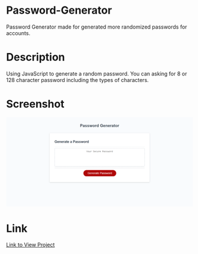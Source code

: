 # Password-Generator
Password Generator made for generated more randomized passwords for accounts.
# Description
Using JavaScript to generate a random password. You can asking for 8 or 128 character password including the types of characters.
# Screenshot
![Screenshot](Password-Generator.png)
# Link
[Link to View Project](https://rojas259.github.io/Password-Generator/)